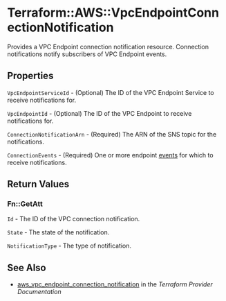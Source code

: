 # Terraform::AWS::VpcEndpointConnectionNotification

Provides a VPC Endpoint connection notification resource.
Connection notifications notify subscribers of VPC Endpoint events.

## Properties

`VpcEndpointServiceId` - (Optional) The ID of the VPC Endpoint Service to receive notifications for.

`VpcEndpointId` - (Optional) The ID of the VPC Endpoint to receive notifications for.

`ConnectionNotificationArn` - (Required) The ARN of the SNS topic for the notifications.

`ConnectionEvents` - (Required) One or more endpoint [events](https://docs.aws.amazon.com/AWSEC2/latest/APIReference/API_CreateVpcEndpointConnectionNotification.html#API_CreateVpcEndpointConnectionNotification_RequestParameters) for which to receive notifications.


## Return Values

### Fn::GetAtt

`Id` - The ID of the VPC connection notification.

`State` - The state of the notification.

`NotificationType` - The type of notification.

## See Also

* [aws_vpc_endpoint_connection_notification](https://www.terraform.io/docs/providers/aws/r/vpc_endpoint_connection_notification.html) in the _Terraform Provider Documentation_